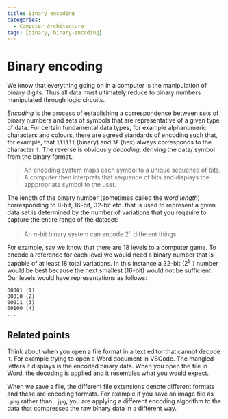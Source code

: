 ```yaml
---
title: Binary encoding
categories:
  - Computer Architecture
tags: [binary, binary-encoding]
---
```


# Binary encoding

We know that everything going on in a computer is the manipulation of binary digits. Thus all data must ultimately reduce to binary numbers manipulated through logic circuits.

_Encoding_ is the process of establishing a correspondence between sets of binary numbers and sets of symbols that are representative of a given type of data. For certain fundamental data types, for example alphanumeric characters and colours, there are agreed standards of encoding such that, for example, that `111111` (binary) and `3F` (hex) always corresponds to the character `?`. The reverse is obviously _decoding_: deriving the data/ symbol from the binary format.

> An encoding system maps each symbol to a unique sequence of bits. A computer then interprets that sequence of bits and displays the apppropriate symbol to the user.

The length of the binary number (sometimes called the _word length_) corresponding to 8-bit, 16-bit, 32-bit etc. that is used to represent a given data set is determined by the number of variations that you reqzuire to capture the entire range of the dataset:

> An $n$-bit binary system can encode $2^n$ different things

For example, say we know that there are 18 levels to a computer game. To encode a reference for each level we would need a binary number that is capable of at least 18 total variations. In this instance a 32-bit ($2^{5}$ ) number would be best because the next smallest (16-bit) would not be sufficient. Our levels would have representations as follows:

```
00001 (1)
00010 (2)
00011 (3)
00100 (4)
...
```

## Related points

Think about when you open a file format in a text editor that cannot decode it. For example trying to open a Word document in VSCode. The mangled letters it displays is the encoded binary data. When you open the file in Word, the decoding is applied and it resembles what you would expect.

When we save a file, the different file extensions denote different formats and these are encoding formats. For example if you save an image file as `.png` rather than `.jpg`, you are applying a different encoding algorithm to the data that compresses the raw binary data in a different way.
